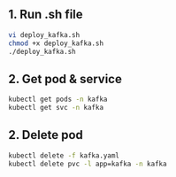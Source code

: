 ## 1. Run .sh file
```sh
vi deploy_kafka.sh
chmod +x deploy_kafka.sh
./deploy_kafka.sh
```
## 2. Get pod & service 
```sh
kubectl get pods -n kafka
kubectl get svc -n kafka
```
## 2. Delete pod
```sh
kubectl delete -f kafka.yaml
kubectl delete pvc -l app=kafka -n kafka
```